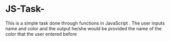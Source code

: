 # JS-Task-
This is a simple task done through functions in JavaScript . The user inputs name and color and the output he/she would be provided the name of the color that the user entered before
